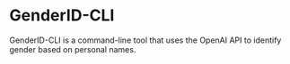 # GenderID-CLI
GenderID-CLI is a command-line tool that uses the OpenAI API to identify gender based on personal names.
